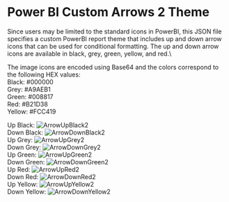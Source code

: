 # Power BI Custom Arrows 2 Theme

Since users may be limited to the standard icons in PowerBI, this JSON file specifies a custom PowerBI report theme that includes up and down arrow icons that can be used for conditional formatting. The up and down arrow icons are available in black, grey, green, yellow, and red.\

The image icons are encoded using Base64 and the colors correspond to the following HEX values:\
Black: #000000\
Grey: #A9AEB1\
Green: #008817\
Red: #B21D38\
Yellow: #FCC419

Up Black: ![ArrowUpBlack2](https://github.com/epanal/PowerBI/assets/25993147/7ea60623-0668-442a-a8bc-7fa1f86ff4d0)\
Down Black: ![ArrowDownBlack2](https://github.com/epanal/PowerBI/assets/25993147/159e9b82-1d38-45a1-ab82-42e451dc92ce)\
Up Grey: ![ArrowUpGrey2](https://github.com/epanal/PowerBI/assets/25993147/6d445682-4650-4e6f-b183-4a45dd33a25a)\
Down Grey: ![ArrowDownGrey2](https://github.com/epanal/PowerBI/assets/25993147/9c42a600-58f7-461c-b506-d983f90c0e51)\
Up Green: ![ArrowUpGreen2](https://github.com/epanal/PowerBI/assets/25993147/b2aac502-6e45-4810-b9cf-7d9c2df2012d)\
Down Green: ![ArrowDownGreen2](https://github.com/epanal/PowerBI/assets/25993147/4da9cb5d-9945-4775-8bb1-f194b9a676c8)\
Up Red: ![ArrowUpRed2](https://github.com/epanal/PowerBI/assets/25993147/edecb4fa-a40d-4965-9c97-3ee674f13ba8)\
Down Red: ![ArrowDownRed2](https://github.com/epanal/PowerBI/assets/25993147/080a316f-6d21-4668-85df-5950bedb057b)\
Up Yellow: ![ArrowUpYellow2](https://github.com/epanal/PowerBI/assets/25993147/aa205d41-804c-4be7-8d31-7bdf372d7e85)\
Down Yellow: ![ArrowDownYellow2](https://github.com/epanal/PowerBI/assets/25993147/e96214f9-8041-4f2a-8203-a6f21d32bc2a)



